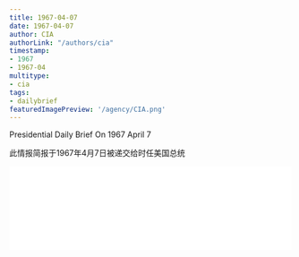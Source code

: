 ```yaml
---
title: 1967-04-07
date: 1967-04-07
author: CIA 
authorLink: "/authors/cia"
timestamp: 
- 1967
- 1967-04
multitype: 
- cia
tags: 
- dailybrief
featuredImagePreview: '/agency/CIA.png'
---
```



Presidential Daily Brief On 1967 April 7

此情报简报于1967年4月7日被递交给时任美国总统

<!--more-->





<div id="over" style="width:100%; overflow:hidden"> <iframe id="sFrame" name="sFrame" frameborder="no" border="0"  allowfullscreen marginwidth="0" scrolling="no" src = " /CIA/1967-04-07.html "  style = " position:absulute; width: 806px; top: 300;" > </iframe> </div>